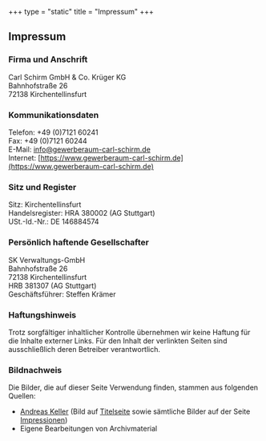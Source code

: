+++
type = "static"
title = "Impressum"
+++

## Impressum

### Firma und Anschrift

Carl Schirm GmbH & Co. Krüger KG  
Bahnhofstraße 26  
72138 Kirchentellinsfurt

### Kommunikationsdaten

Telefon: +49 (0)7121 60241  
Fax: +49 (0)7121 60244  
E-Mail: [info@gewerberaum-carl-schirm.de](info@gewerberaum-carl-schirm.de)  
Internet: [https://www.gewerberaum-carl-schirm.de](https://www.gewerberaum-carl-schirm.de)  

### Sitz und Register

Sitz: Kirchentellinsfurt  
Handelsregister: HRA 380002 (AG Stuttgart)  
USt.-Id.-Nr.: DE 146884574

### Persönlich haftende Gesellschafter

SK Verwaltungs-GmbH  
Bahnhofstraße 26  
72138 Kirchentellinsfurt  
HRB 381307 (AG Stuttgart)  
Geschäftsführer: Steffen Krämer

### Haftungshinweis 

Trotz sorgfältiger inhaltlicher Kontrolle übernehmen wir keine Haftung für die Inhalte externer Links. Für den Inhalt der verlinkten Seiten sind ausschließlich deren Betreiber verantwortlich.

### Bildnachweis

Die Bilder, die auf dieser Seite Verwendung finden, stammen aus folgenden Quellen:

- [Andreas Keller](http://www.keller-fotografie.de) (Bild auf [Titelseite](https://www.gewerberaum-carl-schirm.de/) sowie sämtliche Bilder auf der Seite [Impressionen](https://www.gewerberaum-carl-schirm.de/impressionen))
- Eigene Bearbeitungen von Archivmaterial